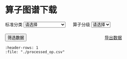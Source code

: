 # 算子图谱下载


<a>
  <label for="field1-select">标准分类</label>
  <select id="field1-select">
    <option value="">请选择</option>
    <option value="Convolution">Convolution</option>
    <option value="Linear">Linear</option>
    <option value="Pooling">Pooling</option>
    <option value="Pad">Pad</option>
    <option value="Loss">Loss</option>
    <option value="Norm">Norm</option>
    <option value="Activation">Activation</option>
    <option value="Dropout">Dropout</option>
    <option value="Interpolate">Interpolate</option>
    <option value="BLAS">BLAS</option>
    <option value="Linalg">Linalg</option>
    <option value="Permute">Permute</option>
    <option value="View">View</option>
    <option value="Advanced Indexing">Advanced Indexing</option>
    <option value="Distribution">Distribution</option>
    <option value="Sort">Sort</option>
    <option value="Element-wise">Element-wise</option>
    <option value="Broadcast">Broadcast</option>
    <option value="Reduce">Reduce</option>
    <option value="Composite">Composite</option>
    <option value="Misc">Misc</option>
  </select>
</a>

<a>
  <label for="field2-select">算子分级</label>
  <select id="field2-select">
    <option value="">请选择</option>
    <option value="P0">P0</option>
    <option value="P1">P1</option>
    <option value="P2">P2</option>
  </select>
</a>


<a>
<button id="filter-button">筛选数据</button>
</a>

<a href="../../../../doc/Operators/operators.xlsx" target="_blank" class="button" onclick="showConfirmation(event)">
  导出数据
</a>

<style>
#field2-select {
  margin-right: 20px;
  margin-bottom: 20px;
}

#field1-select {
  margin-right: 20px;
}


#filter-button {
  margin-right: 250px;

/* 设置下拉菜单和筛选按钮的外观 */
  #field2-select {
    margin-right: 20px;
    margin-bottom: 20px;
  }

  #field1-select {
    margin-right: 20px;
  }

  #filter-button {
    margin-right: 250px;
  }
}

.button {
    -webkit-transition-duration: 0.4s; /* Safari */
    transition-duration: 0.4s;
}
 
.button:hover {
    background-color: #008CBA; /* Green */
    color: white;
}
#button {
    -webkit-transition-duration: 0.4s; /* Safari */
    transition-duration: 0.4s;
}
 
#button:hover {
    background-color: #008CBA; /* Green */
    color: white;
}
</style>


```{csv-table}
:header-rows: 1
:file: "./processed_op.csv"
```

<style>
table {
  table-layout: auto;
  width: 100%;
}

th,
td {
  text-align: left;
}

/* 设置表头单元格的最小宽度 */
th {
  white-space: nowrap;
  min-width: 150px;
  font-weight: bold;
  font-family: Arial, Helvetica, sans-serif;
  vertical-align: middle; /* 文字垂直居中 */
}

/* 设置表格内容单元格的最小宽度 */
td {
  white-space: nowrap;
  min-width: 150px;
}
</style>
